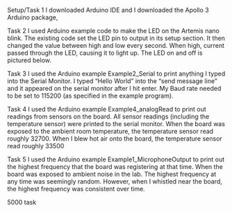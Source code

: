 Setup/Task 1
I downloaded Arduino IDE and I downloaded the Apollo 3 Arduino package, 

Task 2
I used Arduino example code to make the LED on the Artemis nano blink. The existing code set the LED pin to output in its setup section. It then changed the value between high and low every second. When high, current passed through the LED, causing it to light up. The LED on and off is pictured below. 



Task 3
I used the Arduino example Example2_Serial to print anything I typed into the Serial Monitor. I typed “Hello World” into the “send message line” and it appeared on the serial monitor after I hit enter. My Baud rate needed to be set to 115200 (as specified in the example program).




Task 4
I used the Arduino example Example4_analogRead to print out readings from sensors on the board. All sensor readings (including the temperature sensor) were printed to the serial monitor. When the board was exposed to the ambient room temperature, the temperature sensor read roughly 32700. When I blew hot air onto the board, the temperature sensor read roughly 33500



Task 5
I used the Arduino example Example1_MicrophoneOutput to print out the highest frequency that the board was registering at that time. When the board was exposed to ambient noise in the lab. The highest frequency at any time was seemingly random. However, when I whistled near the board, the highest frequency was consistent over time. 



5000 task 

